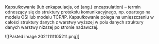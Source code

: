 Kapsułkowanie (lub enkapsulacja, od (ang.) encapsulation) – termin odnoszący się do struktury protokołu komunikacyjnego, np. opartego na modelu OSI lub modelu TCP/IP. Kapsułkowanie polega na umieszczeniu w całości struktury danych z warstwy wyższej w polu danych struktury danych warstwy niższej po stronie nadawczej.

![[Pasted image 20211111105211.png]]